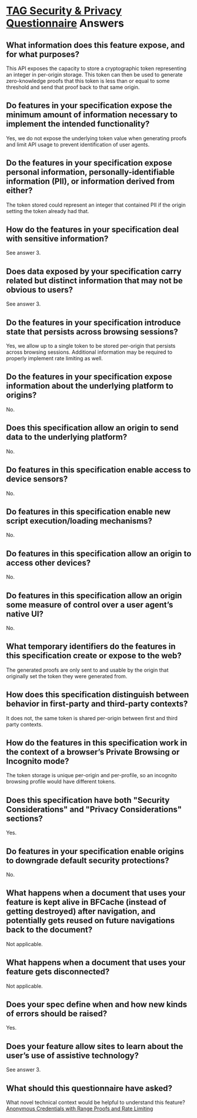 # [TAG Security & Privacy Questionnaire](https://www.w3.org/TR/security-privacy-questionnaire/#questions) Answers

## What information does this feature expose, and for what purposes?

This API exposes the capacity to store a cryptographic token representing an integer in per-origin storage. This token can then be used to generate zero-knowledge proofs that this token is less than or equal to some threshold and send that proof back to that same origin.

## Do features in your specification expose the minimum amount of information necessary to implement the intended functionality?

Yes, we do not expose the underlying token value when generating proofs and limit API usage to prevent identification of user agents.

## Do the features in your specification expose personal information, personally-identifiable information (PII), or information derived from either?

The token stored could represent an integer that contained PII if the origin setting the token already had that.

## How do the features in your specification deal with sensitive information?

See answer 3.

## Does data exposed by your specification carry related but distinct information that may not be obvious to users?

See answer 3.

## Do the features in your specification introduce state that persists across browsing sessions?

Yes, we allow up to a single token to be stored per-origin that persists across browsing sessions. Additional information may be required to properly implement rate limiting as well.

## Do the features in your specification expose information about the underlying platform to origins?

No.

## Does this specification allow an origin to send data to the underlying platform?

No.

## Do features in this specification enable access to device sensors?

No.

## Do features in this specification enable new script execution/loading mechanisms?

No.

## Do features in this specification allow an origin to access other devices?

No.

## Do features in this specification allow an origin some measure of control over a user agent’s native UI?

No.

## What temporary identifiers do the features in this specification create or expose to the web?

The generated proofs are only sent to and usable by the origin that originally set the token they were generated from.

## How does this specification distinguish between behavior in first-party and third-party contexts?

It does not, the same token is shared per-origin between first and third party contexts.

## How do the features in this specification work in the context of a browser’s Private Browsing or Incognito mode?

The token storage is unique per-origin and per-profile, so an incognito browsing profile would have different tokens.

## Does this specification have both "Security Considerations" and "Privacy Considerations" sections?

Yes.

## Do features in your specification enable origins to downgrade default security protections?

No.

## What happens when a document that uses your feature is kept alive in BFCache (instead of getting destroyed) after navigation, and potentially gets reused on future navigations back to the document?

Not applicable.

## What happens when a document that uses your feature gets disconnected?

Not applicable.

## Does your spec define when and how new kinds of errors should be raised?

Yes.

## Does your feature allow sites to learn about the user’s use of assistive technology?

See answer 3.

## What should this questionnaire have asked?

What novel technical context would be helpful to understand this feature? [Anonymous Credentials with Range Proofs and Rate Limiting](https://github.com/SamuelSchlesinger/authenticated-pseudonyms/blob/dev/design/Range.pdf)
